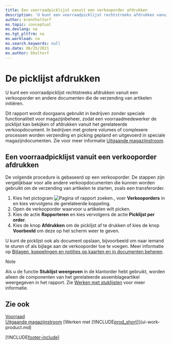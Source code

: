 ```yaml
---
title: Een voorraadpicklijst vanuit een verkooporder afdrukken
description: 'U kunt een voorraadpicklijst rechtstreeks afdrukken vanuit een verkooporder, verkoop, factuur en andere uitgaande verkoopdocumenten.'
author: brentholtorf
ms.topic: conceptual
ms.devlang: na
ms.tgt_pltfrm: na
ms.workload: na
ms.search.keywords: null
ms.date: 06/25/2021
ms.author: bholtorf
---
```

# De picklijst afdrukken

U kunt een voorraadpicklijst rechtstreeks afdrukken vanuit een verkooporder en andere documenten die de verzending van artikelen initiëren.

Dit rapport wordt doorgaans gebruikt in bedrijven zonder speciale functionaliteit voor magazijnbeheer, zodat een voorraadmedewerker de picklijst kan bekijken of afdrukken vanuit het gerelateerde verkoopdocument. In bedrijven met grotere volumes of complexere processen worden verzending en picking gepland en uitgevoerd in speciale magazijndocumenten. Zie voor meer informatie [Uitgaande magazijnstroom](design-details-outbound-warehouse-flow.md).

## Een voorraadpicklijst vanuit een verkooporder afdrukken

De volgende procedure is gebaseerd op een verkooporder. De stappen zijn vergelijkbaar voor alle andere verkoopdocumenten die kunnen worden gebruikt om de verzending van artikelen te starten, zoals een transferorder.

1. Kies het pictogram ![Pagina of rapport zoeken.](media/ui-search/search_small.png "Pictogram Pagina of rapport zoeken"), voer **Verkooporders** in en kies vervolgens de gerelateerde koppeling.  
2. Open de verkooporder waarvoor u artikelen wilt picken.  
3. Kies de actie **Rapporteren** en kies vervolgens de actie **Picklijst per order**.  
4. Kies de knop **Afdrukken** om de picklijst af te drukken of kies de knop **Voorbeeld** om deze op het scherm weer te geven.

U kunt de picklijst ook als document opslaan, bijvoorbeeld om naar iemand te sturen of als bijlage aan de verkooporder toe te voegen. Meer informatie op [Bijlagen, koppelingen en notities op kaarten en in documenten beheren](ui-how-add-link-to-record.md).

> [!NOTE]
> Als u de functie **Stuklijst weergeven** in de klantorder hebt gebruikt, worden alleen de componenten van het gerelateerde assemblageartikel weergegeven in het rapport. Zie [Werken met stuklijsten](inventory-how-work-BOMs.md) voor meer informatie.

## Zie ook

[Voorraad](inventory-manage-inventory.md)  
[Uitgaande magazijnstroom](design-details-outbound-warehouse-flow.md)
[Werken met [!INCLUDE[prod_short](includes/prod_short.md)]](ui-work-product.md)  

[!INCLUDE[footer-include](includes/footer-banner.md)]
